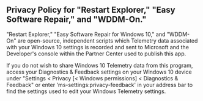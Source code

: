 ##  Privacy Policy for "Restart Explorer," "Easy Software Repair," and "WDDM-On."
"Restart Explorer," "Easy Software Repair for Windows 10," and "WDDM-On" are open-source, independent scripts which Telemetry data associated with your Windows 10 settings is recorded and sent to Microsoft and the Developer's console within the Partner Center used to publish this app.

If you do not wish to share Windows 10 Telemetry data from this program, access your Diagnostics & Feedback settings on your Windows 10 device under "Settings < Privacy [< Windows permissions] < Diagnostics & Feedback" or enter 'ms-settings:privacy-feedback' in your address bar to find the settings used to edit your Windows Telemetry settings.
